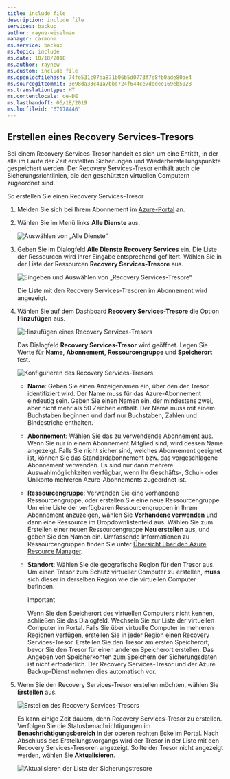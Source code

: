 ```yaml
---
title: include file
description: include file
services: backup
author: rayne-wiselman
manager: carmonm
ms.service: backup
ms.topic: include
ms.date: 10/18/2018
ms.author: raynew
ms.custom: include file
ms.openlocfilehash: 74fe531c07aa871b06b5d0773f7e8fb0ade80be4
ms.sourcegitcommit: 3e98da33c41a7bbd724f644ce7dedee169eb5028
ms.translationtype: HT
ms.contentlocale: de-DE
ms.lasthandoff: 06/18/2019
ms.locfileid: "67178446"
---
```

## <a name="create-a-recovery-services-vault"></a>Erstellen eines Recovery Services-Tresors
Bei einem Recovery Services-Tresor handelt es sich um eine Entität, in der alle im Laufe der Zeit erstellten Sicherungen und Wiederherstellungspunkte gespeichert werden. Der Recovery Services-Tresor enthält auch die Sicherungsrichtlinien, die den geschützten virtuellen Computern zugeordnet sind.

So erstellen Sie einen Recovery Services-Tresor

1. Melden Sie sich bei Ihrem Abonnement im [Azure-Portal](https://portal.azure.com/) an.

2. Wählen Sie im Menü links **Alle Dienste** aus.

    ![Auswählen von „Alle Dienste“](./media/backup-create-rs-vault/click-all-services.png)

3. Geben Sie im Dialogfeld **Alle Dienste** **Recovery Services** ein. Die Liste der Ressourcen wird Ihrer Eingabe entsprechend gefiltert. Wählen Sie in der Liste der Ressourcen **Recovery Services-Tresore** aus.

    ![Eingeben und Auswählen von „Recovery Services-Tresore“](./media/backup-create-rs-vault/all-services.png)

    Die Liste mit den Recovery Services-Tresoren im Abonnement wird angezeigt.
    
4. Wählen Sie auf dem Dashboard **Recovery Services-Tresore** die Option **Hinzufügen** aus.

    ![Hinzufügen eines Recovery Services-Tresors](./media/backup-create-rs-vault/add-button-create-vault.png)

    Das Dialogfeld **Recovery Services-Tresor** wird geöffnet. Legen Sie Werte für **Name**, **Abonnement**, **Ressourcengruppe** und **Speicherort** fest.

    ![Konfigurieren des Recovery Services-Tresors](./media/backup-create-rs-vault/create-new-vault-dialog.png)

   - **Name**: Geben Sie einen Anzeigenamen ein, über den der Tresor identifiziert wird. Der Name muss für das Azure-Abonnement eindeutig sein. Geben Sie einen Namen ein, der mindestens zwei, aber nicht mehr als 50 Zeichen enthält. Der Name muss mit einem Buchstaben beginnen und darf nur Buchstaben, Zahlen und Bindestriche enthalten.
   - **Abonnement**: Wählen Sie das zu verwendende Abonnement aus. Wenn Sie nur in einem Abonnement Mitglied sind, wird dessen Name angezeigt. Falls Sie nicht sicher sind, welches Abonnement geeignet ist, können Sie das Standardabonnement bzw. das vorgeschlagene Abonnement verwenden. Es sind nur dann mehrere Auswahlmöglichkeiten verfügbar, wenn Ihr Geschäfts-, Schul- oder Unikonto mehreren Azure-Abonnements zugeordnet ist.
   - **Ressourcengruppe**: Verwenden Sie eine vorhandene Ressourcengruppe, oder erstellen Sie eine neue Ressourcengruppe. Um eine Liste der verfügbaren Ressourcengruppen in Ihrem Abonnement anzuzeigen, wählen Sie **Vorhandene verwenden** und dann eine Ressource im Dropdownlistenfeld aus. Wählen Sie zum Erstellen einer neuen Ressourcengruppe **Neu erstellen** aus, und geben Sie den Namen ein. Umfassende Informationen zu Ressourcengruppen finden Sie unter [Übersicht über den Azure Resource Manager](../articles/azure-resource-manager/resource-group-overview.md).
   - **Standort**: Wählen Sie die geografische Region für den Tresor aus. Um einen Tresor zum Schutz virtueller Computer zu erstellen, **muss** sich dieser in derselben Region wie die virtuellen Computer befinden.

      > [!IMPORTANT]
      > Wenn Sie den Speicherort des virtuellen Computers nicht kennen, schließen Sie das Dialogfeld. Wechseln Sie zur Liste der virtuellen Computer im Portal. Falls Sie über virtuelle Computer in mehreren Regionen verfügen, erstellen Sie in jeder Region einen Recovery Services-Tresor. Erstellen Sie den Tresor am ersten Speicherort, bevor Sie den Tresor für einen anderen Speicherort erstellen. Das Angeben von Speicherkonten zum Speichern der Sicherungsdaten ist nicht erforderlich. Der Recovery Services-Tresor und der Azure Backup-Dienst nehmen dies automatisch vor.
      >
      >

5. Wenn Sie den Recovery Services-Tresor erstellen möchten, wählen Sie **Erstellen** aus.

    ![Erstellen des Recovery Services-Tresors](./media/backup-create-rs-vault/click-create-button.png)

    Es kann einige Zeit dauern, denn Recovery Services-Tresor zu erstellen. Verfolgen Sie die Statusbenachrichtigungen im **Benachrichtigungsbereich** in der oberen rechten Ecke im Portal. Nach Abschluss des Erstellungsvorgangs wird der Tresor in der Liste mit den Recovery Services-Tresoren angezeigt. Sollte der Tresor nicht angezeigt werden, wählen Sie **Aktualisieren**.

     ![Aktualisieren der Liste der Sicherungstresore](./media/backup-create-rs-vault/refresh-button.png)
